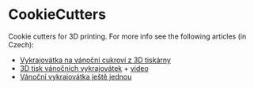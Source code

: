 # CookieCutters

Cookie cutters for 3D printing. For more info see the following articles (in Czech):

* [Vykrajovátka na vánoční cukroví z 3D tiskárny](https://www.altair.blog/2019/12/vykrajovatka)
* [3D tisk vánočních vykrajovátek](https://www.altair.blog/2021/12/vykrajovatka) + [video](https://youtu.be/JEw8EaZmjWY)
* [Vánoční vykrajovátka ještě jednou](https://www.altair.blog/2021/12/vykrajovatka-2)
